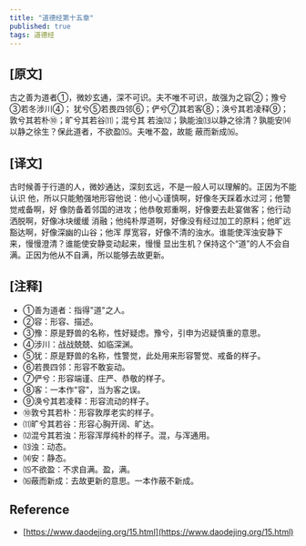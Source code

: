 ```yaml
---
title: "道德经第十五章"
published: true
tags: 道德经
---
```


## [原文]

古之善为道者①，微妙玄通，深不可识。夫不唯不可识，故强为之容②；豫兮③若冬涉川④；
犹兮⑤若畏四邻⑥；俨兮⑦其若客⑧；涣兮其若凌释⑨；敦兮其若朴⑩；旷兮其若谷⑾；混兮其
若浊⑿；孰能浊⒀以静之徐清？孰能安⒁以静之徐生？保此道者，不欲盈⒂。夫唯不盈，故能
蔽而新成⒃。

## [译文]

古时候善于行道的人，微妙通达，深刻玄远，不是一般人可以理解的。正因为不能认识
他，所以只能勉强地形容他说：他小心谨慎啊，好像冬天踩着水过河；他警觉戒备啊，好
像防备着邻国的进攻；他恭敬郑重啊，好像要去赴宴做客；他行动洒脱啊，好像冰块缓缓
消融；他纯朴厚道啊，好像没有经过加工的原料；他旷远豁达啊，好像深幽的山谷；他浑
厚宽容，好像不清的浊水。谁能使浑浊安静下来，慢慢澄清？谁能使安静变动起来，慢慢
显出生机？保持这个“道”的人不会自满。正因为他从不自满，所以能够去故更新。

## [注释]

- ①善为道者：指得"道"之人。
- ②容：形容、描述。
- ③豫：原是野兽的名称，性好疑虑。豫兮，引申为迟疑慎重的意思。
- ④涉川：战战兢兢、如临深渊。
- ⑤犹：原是野兽的名称，性警觉，此处用来形容警觉、戒备的样子。
- ⑥若畏四邻：形容不敢妄动。
- ⑦俨兮：形容端谨、庄严、恭敬的样子。
- ⑧客：一本作"容"，当为客之误。
- ⑨涣兮其若凌释：形容流动的样子。
- ⑩敦兮其若朴：形容敦厚老实的样子。
- ⑾旷兮其若谷：形容心胸开阔、旷达。
- ⑿混兮其若浊：形容浑厚纯朴的样子。混，与浑通用。
- ⒀浊：动态。
- ⒁安：静态。
- ⒂不欲盈：不求自满。盈，满。
- ⒃蔽而新成：去故更新的意思。一本作蔽不新成。

## Reference

- [https://www.daodejing.org/15.html](https://www.daodejing.org/15.html)